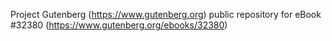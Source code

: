 Project Gutenberg (https://www.gutenberg.org) public repository for eBook #32380 (https://www.gutenberg.org/ebooks/32380)
